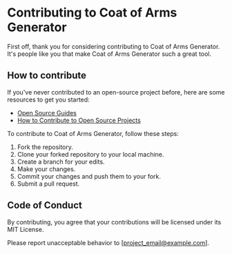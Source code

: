 # Contributing to Coat of Arms Generator

First off, thank you for considering contributing to Coat of Arms Generator. It's people like you that make Coat of Arms Generator such a great tool.

## How to contribute

If you've never contributed to an open-source project before, here are some resources to get you started:

- [Open Source Guides](https://opensource.guide/how-to-contribute/)
- [How to Contribute to Open Source Projects](https://www.digitalocean.com/community/tutorial_series/an-introduction-to-open-source)

To contribute to Coat of Arms Generator, follow these steps:

1. Fork the repository.
2. Clone your forked repository to your local machine.
3. Create a branch for your edits.
4. Make your changes.
5. Commit your changes and push them to your fork.
6. Submit a pull request.

## Code of Conduct

By contributing, you agree that your contributions will be licensed under its MIT License.

Please report unacceptable behavior to [project_email@example.com].
